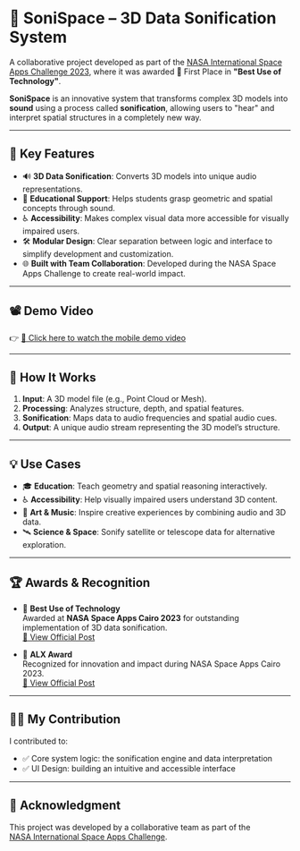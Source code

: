 # 🌌 SoniSpace – 3D Data Sonification System

A collaborative project developed as part of the [NASA International Space Apps Challenge 2023](https://www.spaceappschallenge.org/2023/find-a-team/sonispace/?tab=project&fbclid=IwAR0NSNpkVdlxxoUY5ehrreWCcpFhj5HndRQyQO-h3R3SBFz8_-XI_BqscAw), where it was awarded 🥇 First Place in **"Best Use of Technology"**.

**SoniSpace** is an innovative system that transforms complex 3D models into **sound** using a process called **sonification**, allowing users to "hear" and interpret spatial structures in a completely new way.

---

## 🎯 Key Features

- 🔊 **3D Data Sonification**: Converts 3D models into unique audio representations.
- 🧠 **Educational Support**: Helps students grasp geometric and spatial concepts through sound.
- ♿ **Accessibility**: Makes complex visual data more accessible for visually impaired users.
- 🛠️ **Modular Design**: Clear separation between logic and interface to simplify development and customization.
- 🌐 **Built with Team Collaboration**: Developed during the NASA Space Apps Challenge to create real-world impact.

---

## 📽️ Demo Video

👉 [📱 Click here to watch the mobile demo video](https://drive.google.com/file/d/1HJJTAKu6N_HQDPYifSHhoI3JfZF7f5fD/view?usp=sharing)

---

## 🧠 How It Works

1. **Input**: A 3D model file (e.g., Point Cloud or Mesh).
2. **Processing**: Analyzes structure, depth, and spatial features.
3. **Sonification**: Maps data to audio frequencies and spatial audio cues.
4. **Output**: A unique audio stream representing the 3D model’s structure.

---

## 💡 Use Cases

- 🎓 **Education**: Teach geometry and spatial reasoning interactively.
- ♿ **Accessibility**: Help visually impaired users understand 3D content.
- 🎨 **Art & Music**: Inspire creative experiences by combining audio and 3D data.
- 🛰️ **Science & Space**: Sonify satellite or telescope data for alternative exploration.


---

## 🏆 Awards & Recognition

- 🥇 **Best Use of Technology**  
  Awarded at **NASA Space Apps Cairo 2023** for outstanding implementation of 3D data sonification.  
  [🔗 View Official Post](https://www.facebook.com/photo/?fbid=727866899374610&set=pcb.727765516051415)

- 🏅 **ALX Award**  
  Recognized for innovation and impact during NASA Space Apps Cairo 2023.  
  [🔗 View Official Post](https://www.facebook.com/photo/?fbid=727078856120081&set=a.549529553875013)

---

## 👨‍💻 My Contribution

I contributed to:

- ✅ Core system logic: the sonification engine and data interpretation
- ✅ UI Design: building an intuitive and accessible interface
---


## 🙌 Acknowledgment

This project was developed by a collaborative team as part of the  
[NASA International Space Apps Challenge](https://www.spaceappschallenge.org/).


